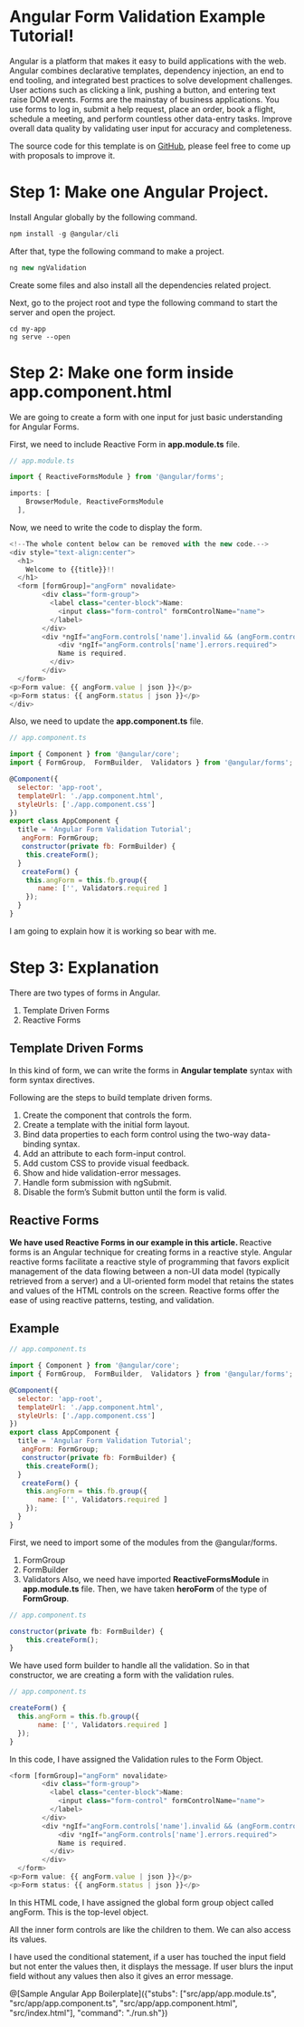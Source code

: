 # Angular Form Validation Example Tutorial!
Angular is a platform that makes it easy to build applications with the web. Angular combines declarative templates, dependency injection, an end to end tooling, and integrated best practices to solve development challenges. User actions such as clicking a link, pushing a button, and entering text raise DOM events. Forms are the mainstay of business applications. You use forms to log in, submit a help request, place an order, book a flight, schedule a meeting, and perform countless other data-entry tasks. Improve overall data quality by validating user input for accuracy and completeness.

The source code for this template is on [GitHub](https://github.com/KrunalLathiya/playground-2ZoUz4tb), please feel free to come up with proposals to improve it.

# Step 1: Make one Angular Project.
Install Angular globally by the following command.
```javascript
npm install -g @angular/cli
```
After that, type the following command to make a project.
```javascript
ng new ngValidation
```
Create some files and also install all the dependencies related project.

Next, go to the project root and type the following command to start the server and open the project.
```
cd my-app
ng serve --open
```

# Step 2: Make one form inside app.component.html

We are going to create a form with one input for just basic understanding for Angular Forms.

First, we need to include Reactive Form in <b>app.module.ts</b> file.
```javascript
// app.module.ts

import { ReactiveFormsModule } from '@angular/forms';

imports: [
    BrowserModule, ReactiveFormsModule
  ],
```
Now, we need to write the code to display the form.
```javascript
<!--The whole content below can be removed with the new code.-->
<div style="text-align:center">
  <h1>
    Welcome to {{title}}!!
  </h1>
  <form [formGroup]="angForm" novalidate>
        <div class="form-group">
          <label class="center-block">Name:
            <input class="form-control" formControlName="name">
          </label>
        </div>
        <div *ngIf="angForm.controls['name'].invalid && (angForm.controls['name'].dirty || angForm.controls['name'].touched)" class="alert alert-danger">
            <div *ngIf="angForm.controls['name'].errors.required">
            Name is required.
          </div>
        </div>
  </form>
<p>Form value: {{ angForm.value | json }}</p>
<p>Form status: {{ angForm.status | json }}</p>
</div>
```
Also, we need to update the <b>app.component.ts</b> file.
```javascript
// app.component.ts

import { Component } from '@angular/core';
import { FormGroup,  FormBuilder,  Validators } from '@angular/forms';

@Component({
  selector: 'app-root',
  templateUrl: './app.component.html',
  styleUrls: ['./app.component.css']
})
export class AppComponent {
  title = 'Angular Form Validation Tutorial';
   angForm: FormGroup;
   constructor(private fb: FormBuilder) {
    this.createForm();
  }
   createForm() {
    this.angForm = this.fb.group({
       name: ['', Validators.required ]
    });
  }
}
```
I am going to explain how it is working so bear with me.

# Step 3: Explanation
There are two types of forms in Angular.
1. Template Driven Forms
2. Reactive Forms

## Template Driven Forms
In this kind of form, we can write the forms in <b>Angular template</b> syntax with form syntax directives.

Following are the steps to build template driven forms.

1. Create the component that controls the form.
2. Create a template with the initial form layout.
3. Bind data properties to each form control using the two-way data-binding syntax.
4. Add an attribute to each form-input control.
5. Add custom CSS to provide visual feedback.
6. Show and hide validation-error messages.
7. Handle form submission with ngSubmit.
8. Disable the form’s Submit button until the form is valid.

## Reactive Forms
<b>We have used Reactive Forms in our example in this article. </b>
Reactive forms is an Angular technique for creating forms in a reactive style. Angular reactive forms facilitate a reactive style of programming that favors explicit management of the data flowing between a non-UI data model (typically retrieved from a server) and a UI-oriented form model that retains the states and values of the HTML controls on the screen. Reactive forms offer the ease of using reactive patterns, testing, and validation.

## Example

```javascript
// app.component.ts

import { Component } from '@angular/core';
import { FormGroup,  FormBuilder,  Validators } from '@angular/forms';

@Component({
  selector: 'app-root',
  templateUrl: './app.component.html',
  styleUrls: ['./app.component.css']
})
export class AppComponent {
  title = 'Angular Form Validation Tutorial';
   angForm: FormGroup;
   constructor(private fb: FormBuilder) {
    this.createForm();
  }
   createForm() {
    this.angForm = this.fb.group({
       name: ['', Validators.required ]
    });
  }
}
```
First, we need to import some of the modules from the @angular/forms.
1. FormGroup
2. FormBuilder
3. Validators
Also, we need have imported <b>ReactiveFormsModule</b> in <b>app.module.ts</b> file.
Then, we have taken <b>heroForm</b> of the type of <b>FormGroup</b>.
```javascript
// app.component.ts

constructor(private fb: FormBuilder) {
    this.createForm();
}
```
We have used form builder to handle all the validation. So in that constructor, we are creating a form with the validation rules.
```javascript
// app.component.ts

createForm() {
  this.angForm = this.fb.group({
       name: ['', Validators.required ]
  });
}
```
In this code, I have assigned the Validation rules to the Form Object.
```javascript
<form [formGroup]="angForm" novalidate>
        <div class="form-group">
          <label class="center-block">Name:
            <input class="form-control" formControlName="name">
          </label>
        </div>
        <div *ngIf="angForm.controls['name'].invalid && (angForm.controls['name'].dirty || angForm.controls['name'].touched)" class="alert alert-danger">
            <div *ngIf="angForm.controls['name'].errors.required">
            Name is required.
          </div>
        </div>
  </form>
<p>Form value: {{ angForm.value | json }}</p>
<p>Form status: {{ angForm.status | json }}</p>
```
In this HTML code, I have assigned the global form group object called angForm. This is the top-level object.

All the inner form controls are like the children to them. We can also access its values.

I have used the conditional statement, if a user has touched the input field but not enter the values then, it displays the message. If user blurs the input field without any values then also it gives an error message.

@[Sample Angular App Boilerplate]({"stubs": ["src/app/app.module.ts", "src/app/app.component.ts", "src/app/app.component.html", "src/index.html"], "command": "./run.sh"})